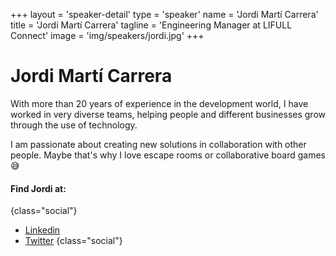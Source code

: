+++
layout = 'speaker-detail'
type = 'speaker'
name = 'Jordi Martí Carrera'
title = 'Jordi Martí Carrera'
tagline = 'Engineering Manager at LIFULL Connect'
image = 'img/speakers/jordi.jpg'
+++

# Jordi Martí Carrera

With more than 20 years of experience in the development world, I have worked in very diverse teams, helping people and different businesses grow through the use of technology.  

I am passionate about creating new solutions in collaboration with other people. Maybe that's why I love escape rooms or collaborative board games 😅

#### Find Jordi at:
{class="social"}
* [Linkedin](https://www.linkedin.com/in/jmarti-heedrox/)
* [Twitter](https://twitter.com/itortv)
  {class="social"}